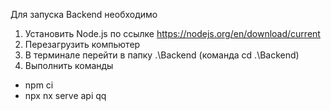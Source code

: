 Для запуска Backend необходимо 
1. Установить Node.js по ссылке https://nodejs.org/en/download/current
2. Перезагрузить компьютер
3. В терминале перейти в папку .\Backend (команда cd .\Backend)
4. Выполнить команды
- npm ci
- npx nx serve api
qq
